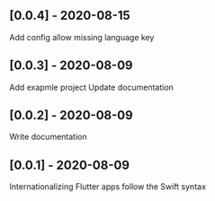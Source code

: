 ## [0.0.4] - 2020-08-15
Add config allow missing language key
## [0.0.3] - 2020-08-09
Add exapmle project 
Update documentation

## [0.0.2] - 2020-08-09
Write documentation

## [0.0.1] - 2020-08-09
Internationalizing Flutter apps follow the Swift syntax 

